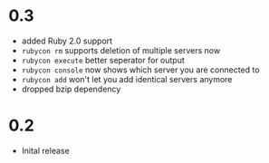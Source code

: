 # 0.3
* added Ruby 2.0 support
* `rubycon rm` supports deletion of multiple servers now
* `rubycon execute` better seperator for output
* `rubycon console` now shows which server you are connected to
* `rubycon add` won't let you add identical servers anymore
* dropped bzip dependency

# 0.2

* Inital release